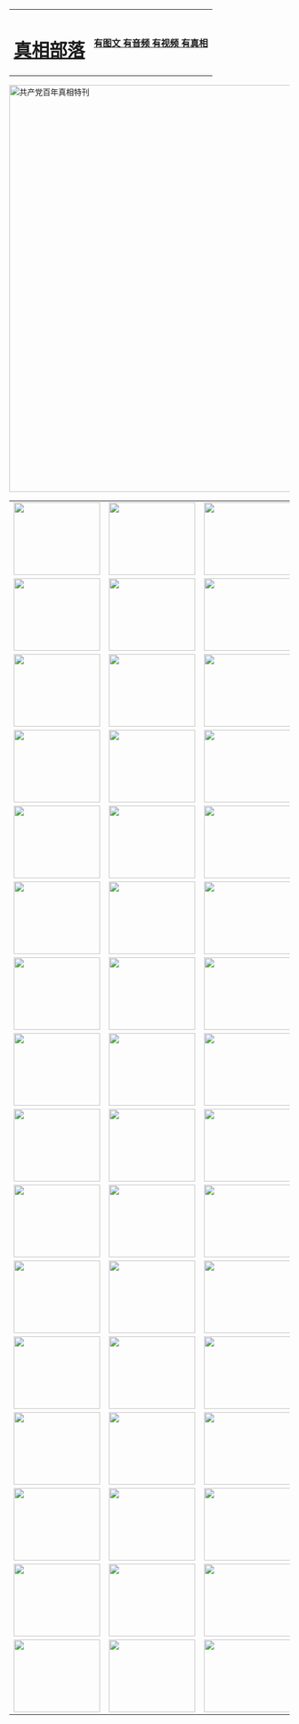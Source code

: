<table>
<tr>

<td>
	<H1><a href="http://a95.zx-fly.com/zx/">真相部落</a></H1>
</td>
<td>
	<H4><a href="http://a95.zx-fly.com/zx/">有图文 有音频 有视频 有真相</a></H4>
</td>
</tr>
</table>

 <div ><a href="http://a95.zx-fly.com/zx/bngcd/"><img src="http://a95.zx-fly.com/zx/bngcd/gcdbnzx.jpg" width="730"  border="0" alt="共产党百年真相特刊"></a></div>

<table>
<tr>
	<td><a href="http://58.garethmusic.com/xtr/107/"><img  src ="http://58.garethmusic.com/pic/2017/02/107.jpg" width="155px" height="130px"></a></td>
	<td><a href="http://58.garethmusic.com/xtr/829/"><img src ="http://58.garethmusic.com/pic/2017/02/829.jpg" width="155px" height="130px"></a></td>
	<td><a href="http://58.garethmusic.com/xtr/69/"><img  src ="http://58.garethmusic.com/pic/2017/02/69.jpg" width="155px" height="130px"></a></td>
	<td><a href="http://58.garethmusic.com/xtr/99/"><img  src ="http://58.garethmusic.com/pic/2017/02/99.jpg" width="155px" height="130px"></a></td>
</tr>
<tr>
	<td><a href="http://58.garethmusic.com/xtr/40/"><img  src ="http://58.garethmusic.com/pic/2017/02/40.jpg" width="155px" height="130px"></a></td>
	<td><a href="http://58.garethmusic.com/xtr/20/"><img  src ="http://58.garethmusic.com/pic/2017/02/20.jpg" width="155px" height="130px"></a></td>
	<td><a href="http://58.garethmusic.com/xtr/81/"><img  src ="http://58.garethmusic.com/pic/2017/02/81.jpg" width="155px" height="130px"></a></td>
	<td><a href="http://58.garethmusic.com/xtr/2/"><img  src ="http://58.garethmusic.com/pic/2017/02/2.jpg" width="155px" height="130px"></a></td>
</tr>
<tr>
	<td><a href="http://58.garethmusic.com/xtr/86/"><img  src ="http://58.garethmusic.com/pic/2017/02/86.jpg" width="155px" height="130px"></a></td>
	<td><a href="http://58.garethmusic.com/xtr/109/"><img  src ="http://58.garethmusic.com/pic/2017/02/109.jpg" width="155px" height="130px"></a></td>
	<td><a href="http://58.garethmusic.com/xtr/1378/"><img  src ="http://58.garethmusic.com/pic/2017/02/1378.jpg" width="155px" height="130px"></a></td>
	<td><a href="http://58.garethmusic.com/xtr/57/"><img  src ="http://58.garethmusic.com/pic/2017/02/57.jpg" width="155px" height="130px"></a></td>
</tr>
<tr>
	<td><a href="http://58.garethmusic.com/xtr/1219/"><img  src ="http://58.garethmusic.com/pic/2017/02/1219.jpg" width="155px" height="130px"></a></td>
	<td><a href="http://58.garethmusic.com/xtr/1220/"><img  src ="http://58.garethmusic.com/pic/2017/02/1220.jpg" width="155px" height="130px"></a></td>
	<td><a href="http://58.garethmusic.com/xtr/1221/"><img  src ="http://58.garethmusic.com/pic/2017/02/1221.jpg" width="155px" height="130px"></a></td>
	<td><a href="http://58.garethmusic.com/xtr/51/"><img  src ="http://58.garethmusic.com/pic/2017/02/51.jpg" width="155px" height="130px"></a></td>
</tr>
<tr>
	<td><a href="http://58.garethmusic.com/xtr/1055/"><img  src ="http://58.garethmusic.com/pic/2017/02/1055.jpg" width="155px" height="130px"></a></td>
	<td><a href="http://58.garethmusic.com/xtr/611/"><img  src ="http://58.garethmusic.com/pic/2017/02/611.jpg" width="155px" height="130px"></a></td>
	<td><a href="http://58.garethmusic.com/xtr/1121/"><img  src ="http://58.garethmusic.com/pic/2017/02/1121.jpg" width="155px" height="130px"></a></td>
	<td><a href="http://58.garethmusic.com/xtr/610/"><img  src ="http://58.garethmusic.com/pic/2017/02/610.jpg" width="155px" height="130px"></a></td>
</tr>
<tr>
	<td><a href="http://58.garethmusic.com/xtr/1128/"><img  src ="http://58.garethmusic.com/pic/2017/02/1128.jpg" width="155px" height="130px"></a></td>
	<td><a href="http://58.garethmusic.com/xtr/1395/"><img  src ="http://58.garethmusic.com/pic/2017/02/1406.jpg" width="155px" height="130px"></a></td>
	<td><a href="http://58.garethmusic.com/xtr/1407/"><img  src ="http://58.garethmusic.com/pic/2017/02/1407.jpg" width="155px" height="130px"></a></td>
	<td><a href="http://58.garethmusic.com/xtr/934/"><img  src ="http://58.garethmusic.com/pic/2017/02/934.jpg" width="155px" height="130px"></a></td>
</tr>
<tr>
	<td><a href="http://58.garethmusic.com/xtr/641/"><img  src ="http://58.garethmusic.com/pic/2017/02/641.jpg" width="155px" height="130px"></a></td>
	<td><a href="http://58.garethmusic.com/xtr/949/"><img  src ="http://58.garethmusic.com/pic/2017/02/949.jpg" width="155px" height="130px"></a></td>
	<td><a href="http://58.garethmusic.com/xtr/112/"><img  src ="http://58.garethmusic.com/pic/2017/02/112.jpg" width="155px" height="130px"></a></td>
	<td><a href="http://58.garethmusic.com/xtr/812/"><img  src ="http://58.garethmusic.com/pic/2017/02/812.jpg" width="155px" height="130px"></a></td>
</tr>
<tr>
	<td><a href="http://58.garethmusic.com/xtr/103/"><img  src ="http://58.garethmusic.com/pic/2017/02/103.jpg" width="155px" height="130px"></a></td>
	<td><a href="http://58.garethmusic.com/xtr/3/"><img  src ="http://58.garethmusic.com/pic/2017/02/3.jpg" width="155px" height="130px"></a></td>
	<td><A href="http://58.garethmusic.com/mp4/zx/2015/11/Lkmtt.mp4" target="_blank" title="莲开满天庭"><img  src="http://58.garethmusic.com/pic/2015/11/Lkmtt3480_jssor.jpg"  width="155px" height="130px"></A></td>
	<td><A href="http://58.garethmusic.com/mp4/zx/2015/11/2013513.mp4" target="_blank" title="飞旋的法轮"><img  src="http://58.garethmusic.com/pic/2015/11/falun480_jssor.jpg"  width="155px" height="130px"></A></td>
</tr>
<tr>
	<td><A href="http://58.garethmusic.com/mp4/zx/2015/11/NYParade.mp4" target="_blank" title="2004年4月10日法轮功纽约大游行"><img  src="http://58.garethmusic.com/pic/2015/11/nyparade480_jssor.jpg"  width="155px" height="130px"></A></td>
	<td><A href="http://58.garethmusic.com/mp4/news617/2015/05/WEB_s28093.mp4" target="_blank" title="2015年世界法轮大法日特别报导"><img  src="http://58.garethmusic.com/pic/2015/11/p6752711a666997037_jssor.jpg"  width="155px" height="130px"></A></td>
	<td><A href="http://58.garethmusic.com/mp4/news829/2015/11/30211_326650.mp4" target="_blank" title="沧州绑架案连审四天 民众抹泪称审好人"><img  src="http://58.garethmusic.com/pic/2015/11/changzhou2480_jssor.jpg"  width="155px" height="130px"></A></td>
	<td><A href="http://58.garethmusic.com/mp4/mhph/2015/10/changzhou.mp4" target="_blank" title="沧州真相--狮城血泪"><img  src="http://58.garethmusic.com/pic/2015/11/changzhou480_jssor.jpg"  width="155px" height="130px"></A></td>
</tr>
<tr>
	<td><A href="http://58.garethmusic.com/mp4/mhjd/mhjd_55.mp4" target="_blank" title="正义律师与无罪辩护"><img  src="http://58.garethmusic.com/pic/2015/11/wzbh480_jssor.jpg"  width="155px" height="130px"></A></td>
	<td><A href="http://58.garethmusic.com/mp4/zx/2015/11/layerkcs.mp4" target="_blank" title="中国的良心--高智晟律师"><img  src="http://58.garethmusic.com/pic/2015/11/layerkcs2480_jssor.jpg"  width="155px" height="130px"></A></td>
	<td><A href="http://58.garethmusic.com/mp4/mhph/2015/10/szxl.mp4" target="_blank" title="神州血泪--北京、大庆、广东、哈尔滨"><img  src="http://58.garethmusic.com/pic/2015/11/szxl480_jssor.jpg"  width="155px" height="130px"></A></td>
	<td><A href="http://58.garethmusic.com/mp4/zx/2015/11/TangShanFFXS.mp4" target="_blank" title="真相纪录片：凤凰新生"><img  src="http://58.garethmusic.com/pic/2015/11/fhxs2480_jssor.jpg"  width="155px" height="130px"></A></td>
</tr>
<tr>
	<td><A href="http://58.garethmusic.com/mp4/zx/2015/11/jidong.mp4" target="_blank" title="冀东监狱的罪恶"><img  src="http://58.garethmusic.com/pic/2015/11/jidong480_jssor.jpg"  width="155px" height="130px"></A></td>
	<td><A href="http://58.garethmusic.com/mp4/mhph/2015/10/tangshan.mp4" target="_blank" title="凤凰血泪"><img  src="http://58.garethmusic.com/pic/2015/11/tangshan480_jssor.jpg"  width="155px" height="130px"></A>
					</div></td>
	<td>	<A href="http://58.garethmusic.com/mp4/mhph/2015/10/zfxtzxl.mp4" target="_blank" title="政法系统罪行录--唐山篇"><img  src="http://58.garethmusic.com/pic/2015/11/zfxtzxl480_jssor.jpg"  width="155px" height="130px"></A></td>
	<td><A href="http://58.garethmusic.com/mp4/mhph/2015/10/QDBG.mp4" target="_blank" title="青岛悲歌"><img  src="http://58.garethmusic.com/pic/2015/10/qdbg2480_jssor.jpg"  width="155px" height="130px"></A></td>
</tr>
<tr>
	<td><A href="http://58.garethmusic.com/mp4/mhph/2015/10/huludao.mp4" target="_blank" title="葫芦岛永恒的见证"><img  src="http://58.garethmusic.com/pic/2015/10/huludao480_jssor.jpg"  width="155px" height="130px"></A></td>
	<td><A href="http://58.garethmusic.com/mp4/mhph/2015/10/qbzx.mp4" target="_blank" title="湖畔泉边听真相-济南泉城的传奇"><img  src="http://58.garethmusic.com/pic/2015/10/hupan480_jssor.jpg"  width="155px" height="130px"></A></td>
	<td><A href="http://58.garethmusic.com/mp4/mhph/2015/10/baoding_dvd_v2.mp4" target="_blank" title="燕赵悲歌"><img  src="http://58.garethmusic.com/pic/2015/10/yzbg480_jssor.jpg"  width="155px" height="130px"></A></td>
	<td><A href="http://58.garethmusic.com/mp4/zx/2015/11/meihuashi_complete_ED2.0.mp4" target="_blank" title="梅花诗完整版"><img  src="http://58.garethmusic.com/pic/2015/11/mhs480_jssor.jpg"  width="155px" height="130px"></A></td>
</tr>
<tr>
	<td><A href="http://58.garethmusic.com/mp4/zx/2015/11/fengbei512k.mp4" target="_blank" title="丰碑"><img  src="http://58.garethmusic.com/pic/2015/11/fongbei480_jssor.jpg"  width="155px" height="130px"></A></td>
	<td><A href="http://58.garethmusic.com/mp4/zx/2015/11/fytdxComplete.mp4" target="_blank" title="风雨天地行全集"><img  src="http://58.garethmusic.com/pic/2015/11/fytdxWhite480_jssor.jpg"  width="155px" height="130px"></A></td>
	<td><A href="http://58.garethmusic.com/mp4/zx/2015/11/JianZheng.mp4" target="_blank" title="见证"><img  src="http://58.garethmusic.com/pic/2015/11/witness480_jssor.jpg"  width="155px" height="130px"></A></td>
	<td><A href="http://58.garethmusic.com/mp4/mhph/2015/10/hcym.mp4" target="_blank" title="红朝阴谋"><img  src="http://58.garethmusic.com/pic/2015/10/hcym480_jssor.jpg"  width="155px" height="130px"></A></td>
</tr>
<tr>
	<td><A href="http://58.garethmusic.com/mp4/zx/2015/11/zfzxPalV3.mp4" target="_blank" title="是自焚还是骗局"><img  src="http://58.garethmusic.com/pic/2015/11/zfzx4805_jssor.jpg"  width="155px" height="130px"></A></td>
	<td><A href="http://58.garethmusic.com/mp4/zx/2015/11/lsdspMsyTd.mp4" target="_blank" title="历史的审判"><img  src="http://58.garethmusic.com/pic/2015/11/lsdsp480_jssor.jpg"  width="155px" height="130px"></A></td>
	<td><A href="http://58.garethmusic.com/mp4/news886/2015/11/concat886.mp4" target="_blank" title="一周全球控告江泽民"><img  src="http://58.garethmusic.com/pic/2015/11/news886480_jssor.jpg"  width="155px" height="130px"></A></td>
	<td><A href="http://58.garethmusic.com/mp4/news1378/2014/08/CQSD_s0_e4_v2_i0-CQSD_4-video.mp4" target="_blank" title="欧洲的抉择"><img  src="http://58.garethmusic.com/pic/2015/11/p5143421a564166643-ss_jssor.jpg"  width="155px" height="130px"></A></td>
</tr>
<tr>
	<td><A href="http://58.garethmusic.com/mp4/zx/2015/11/hk20150720parade.mp4" target="_blank" title="港法轮功反迫害大游行 大陆游客震撼"><img  src="http://58.garethmusic.com/pic/2015/11/281098-ss_jssor.jpg"  width="155px" height="130px"></A></td>
	<td><A href="http://58.garethmusic.com/mp4/zx/2015/11/20150720hkParade512k.mp4" target="_blank" title="香港法轮功720游行声援诉江潮"><img  src="http://58.garethmusic.com/pic/2015/11/2015720parade480_jssor.jpg"  width="155px" height="130px"></A></td>
	<td><A href="http://58.garethmusic.com/mp4/zx/2015/11/hktdc512.mp4" target="_blank" title="香港退党潮"><img  src="http://58.garethmusic.com/pic/2015/11/hktdc480_jssor.jpg"  width="155px" height="130px"></A></td>
	<td><A href="http://58.garethmusic.com/mp4/news413/2015/11/concat413.mp4" target="_blank" title="本月退党精选"><img  src="http://58.garethmusic.com/pic/2015/11/tuidang480_jssor.jpg"  width="155px" height="130px"></A></td>
</tr>
<tr>
	<td><A href="http://58.garethmusic.com/mp4/news823/2015/11/TSZG_British_1_QA_A_TSZG-61-1_XinHaoNianZuoZh_P617180.mp4" target="_blank" title="辛灏年：纪念《九评共产党》发表十周年演讲"><img  src="http://58.garethmusic.com/pic/2015/11/xhn9p10480_jssor.jpg"  width="155px" height="130px"></A></td>
	<td><A href="http://58.garethmusic.com/mp4/news57/2015/11/JPGCD8.mp4" target="_blank" title="【九评之八】评中国共产党的邪教本质"><img  src="http://58.garethmusic.com/pic/2015/11/9pkcd8p480_jssor.jpg"  width="155px" height="130px"></A></td>
	<td><A href="http://58.garethmusic.com/mp4/other/kao.Chih.Sheng_story.mp4"  target="_blank" title="超越恐惧:高智晟的故事"				style="font-size:20px;"><img src="http://58.garethmusic.com/pic/2016/12/GZS201408070902.jpg"  width="155px" height="130px">
						</A></td>
	<td><A href="http://58.garethmusic.com/mp4/zx/2016/11/oh10yearsInv.mp4"  target="_blank" title="纪录片《活摘 十年调查》完整版" style="font-size:20px;"><img src="http://58.garethmusic.com/pic/2016/11/10yearsOHinv.jpg"  width="155px" height="130px">
						</A></td>
</tr>
</table>


